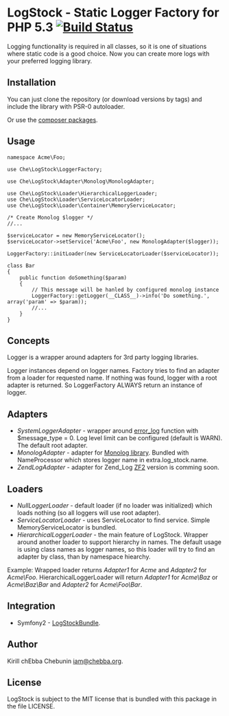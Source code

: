 LogStock - Static Logger Factory for PHP 5.3 [![Build Status](https://travis-ci.org/chEbba/LogStock.png?branch=master)](https://travis-ci.org/chEbba/LogStock)
============================================

Logging functionality is required in all classes, so it is one of situations where static code is a good choice.
Now you can create more logs with your preferred logging library.

Installation
------------

You can just clone the repository (or download versions by tags) and include the library with PSR-0 autoloader.

Or use the [composer packages](http://packagist.org/packages/che/log-stock "che/log-stock").


Usage
-----

    namespace Acme\Foo;

    use Che\LogStock\LoggerFactory;

    use Che\LogStock\Adapter\Monolog\MonologAdapter;

    use Che\LogStock\Loader\HierarchicalLoggerLoader;
    use Che\LogStock\Loader\ServiceLocatorLoader;
    use Che\LogStock\Loader\Container\MemoryServiceLocator;

    /* Create Monolog $logger */
    //...

    $serviceLocator = new MemoryServiceLocator();
    $serviceLocator->setService('Acme\Foo', new MonologAdapter($logger));

    LoggerFactory::initLoader(new ServiceLocatorLoader($serviceLocator));

    class Bar
    {
        public function doSomething($param)
        {
            // This message will be hanled by configured monolog instance
            LoggerFactory::getLogger(__CLASS__)->info('Do something.', array('param' => $param));
            //...
        }
    }

Concepts
--------

Logger is a wrapper around adapters for 3rd party logging libraries.

Logger instances depend on logger names. Factory tries to find an adapter from a loader for requested name. If nothing was found, logger with a root adapter is returned. So LoggerFactory ALWAYS return an instance of logger.


Adapters
--------

*   _SystemLoggerAdapter_ - wrapper around [error_log](http://www.php.net/manual/en/function.error-log.php "error_log") function with $message_type = 0.
    Log level limit can be configured (default is WARN). The default root adapter.
*   _MonologAdapter_ - adapter for [Monolog library](https://github.com/Seldaek/monolog "Monolog"). Bundled with NameProcessor which stores logger name in extra.log_stock.name.
*   _ZendLogAdapter_ - adapter for Zend_Log [ZF2](https://github.com/zendframework/zf2 "ZF2") version is comming soon.

Loaders
-------

*   _NullLoggerLoader_ - default loader (if no loader was initialized) which loads nothing (so all loggers will use root adapter).
*   _ServiceLocatorLoader_ - uses ServiceLocator to find service. Simple MemoryServiceLocator is bundled.
*   _HierarchicalLoggerLoader_ - the main feature of LogStock. Wrapper around another loader to support hierarchy in names.
    The default usage is using class names as logger names, so this loader will try to find an adapter by class, than by namespace hiearchy.

Example:
Wrapped loader returns _Adapter1_ for _Acme_ and _Adapter2_ for _Acme\\Foo_.
HierarchicalLoggerLoader will return _Adapter1_ for _Acme\\Baz_ or _Acme\\Baz\\Bar_ and _Adapter2_ for _Acme\\Foo\\Bar_.

Integration
-----------

* Symfony2 - [LogStockBundle](https://github.com/chEbba/LogStockBundle).

Author
------

Kirill chEbba Chebunin <iam@chebba.org>.

License
-------

LogStock is subject to the MIT license that is bundled with this package in the file LICENSE.